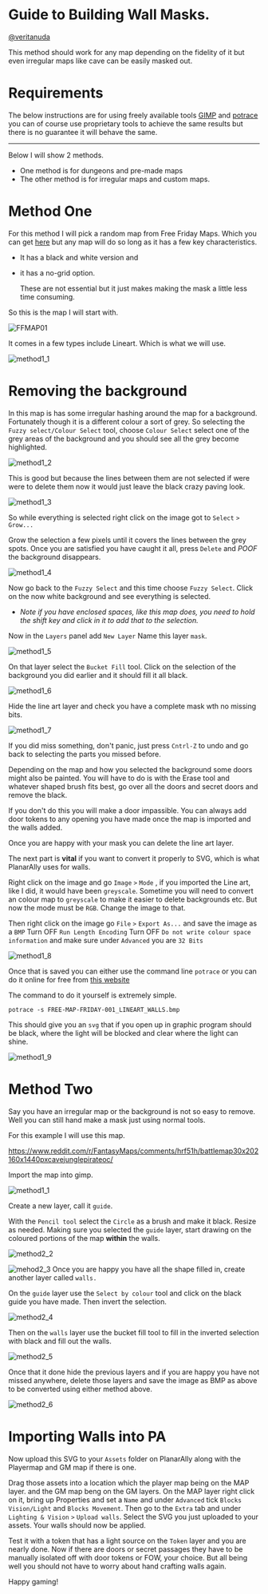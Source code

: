 # __Guide to Building Wall Masks.__ 
[@veritanuda](https://keybase.io/veritanuda)

This method should work for any map depending on the fidelity of it but even irregular maps like cave can be easily masked out.

# Requirements
The below instructions are for using freely available tools [GIMP](https://gimp.org) and [potrace](https://potrace.sourceforge.net/) you can of course use proprietary tools to achieve the same results but there is no guarantee it will behave the same. 

___

Below I will show 2 methods. 
* One method is for dungeons and pre-made maps
* The other method is for irregular maps and custom maps. 


# __Method One__

For this method I will pick a random map from Free Friday Maps. Which you can get [here](https://www.drivethrurpg.com/browse/pub/10213/Paths-to-Adventure/subcategory/25973_33572/Free-Map-Friday) but any map will do so long as it has a few key characteristics. 
* It has a black and white version and 
* it has a no-grid option. 
  
  These are not essential but it just makes making the mask a little less time consuming.  

So this is the map I will start with.

![FFMAP01](assets/FREE-MAP-FRIDAY-001_COLOR_PLAYER-GRID.JPG)

It comes in a few types include Lineart. Which is what we will use. 


![method1_1](./assets/method1_1.png)


# Removing the background

In this map is has some irregular hashing around the map for a background. Fortunately though it is a different colour a sort of grey. So selecting the `Fuzzy select/Colour Select` tool, choose `Colour Select` select one of the grey areas of the background and you should see all the grey become highlighted. 

![method1_2](assets/method1_2.png)


This is good but because the lines between them are not selected if were were to delete them now it would just leave the black crazy paving look.

![method1_3](assets/method1_3.png)

 So while everything is selected right click on the image got to `Select` `>` `Grow...`

Grow the selection a few pixels until it covers the lines between the grey spots. Once you are satisfied you have caught it all, press `Delete` and *POOF* the background disappears. 

![method1_4](assets/method1_4.png)

Now go back to the `Fuzzy Select` and this time choose `Fuzzy Select`. Click on the now white background and see everything is selected. 

* *Note if you have enclosed spaces, like this map does, you need to hold the shift key and click in it to add that to the selection.*

Now in the `Layers` panel add `New Layer` Name this layer `mask`. 

![method1_5](assets/method1_5.png)


On that layer select the `Bucket Fill` tool. Click on the selection of the background you did earlier and it should fill it all black. 

![method1_6](assets/method1_6.png)


Hide the line art layer and check you have a complete mask wth no missing bits. 

![method1_7](assets/method1_7.png)

If you did miss something, don't panic, just press `Cntrl-Z` to undo and go back to selecting the parts you missed before. 

Depending on the map and how you selected the background some doors might also be painted. You will have to do is with the Erase tool and whatever shaped brush fits best, go over all the doors and secret doors and remove the black. 

If you don't do this you will make a door impassible. You can always add door tokens to any opening you have made once the map is imported and the walls added. 

Once you are happy with your mask you can delete the line art layer. 




The next part is **vital** if you want to convert it properly to SVG, which is what PlanarAlly uses for walls.

Right click on the image and go `Image` `>` `Mode` , if you imported the Line art, like I did, it would have been `greyscale`. Sometime you will need to convert an colour map to `greyscale` to make it easier to delete backgrounds etc. But now the mode must be `RGB`. Change the image to that. 

Then right click on the image go `File` `>` `Export As...`  and save the image as a `BMP`  Turn OFF `Run Length Encoding` Turn OFF `Do not write colour space information` and make sure under `Advanced` you are `32 Bits`

![method1_8](assets/method1_8.png)

Once that is saved you can either use the command line `potrace` or you can do it online for free from [this website](https://svg-converter.com/potrace)

The command to do it  yourself is extremely simple. 

`potrace -s FREE-MAP-FRIDAY-001_LINEART_WALLS.bmp`

This should give you an `svg` that if you open up in graphic program should be black, where the light will be blocked and clear where the light can shine.

![method1_9](assets/method1_9.png)



# __Method Two__


Say you have an irregular map or the background is not so easy to remove. Well you can still hand make a mask just using normal tools.

For this example I will use this map.

https://www.reddit.com/r/FantasyMaps/comments/hrf51h/battlemap30x202160x1440pxcavejunglepirateoc/


Import the map into gimp.

![method1_1](assets/method2_1.png)

Create a new layer, call it `guide`.

With the `Pencil tool` select the `Circle` as a brush and make it black. Resize as needed. Making sure you selected the `guide` layer, start drawing on the coloured portions of the map **within** the walls.

![method2_2](assets/method2_2.png)


![mehod2_3](assets/method2_3.png)
Once you are happy you have all the shape filled in, create another layer called `walls.` 

On the `guide` layer use the `Select by colour` tool and click on the black guide you have made. Then invert the selection.

![method2_4](assets/method2_4.png)

Then on the `walls` layer use the bucket fill tool to fill in the inverted selection with black and fill out the walls.

![method2_5](assets/method2_5.png)

Once that it done hide the previous layers and if you are happy you have not missed anywhere, delete those layers and save the image as BMP as above to be converted using either method above.

![method2_6](assets/method2_6.png)

# Importing Walls into PA


Now upload this SVG to your `Assets` folder on PlanarAlly along with the Playermap and GM map if there is one. 

Drag those assets into a location which the player map being on the MAP layer. and the GM map beng on the GM layers. On the MAP layer right click on it, bring up Properties and set a `Name` and under `Advanced`  tick `Blocks Vision/Light` and `Blocks Movement`. Then go to the `Extra` tab and under `Lighting & Vision` `>` `Upload walls`. Select the SVG you just uploaded to your assets. Your walls should now be applied. 

Test it with a token that has a light source on the `Token` layer and you are nearly done. Now if there are doors or secret passages they have to be manually isolated off with door tokens or FOW, your choice. But all being well you should not have to worry about hand crafting walls again. 

Happy gaming!


